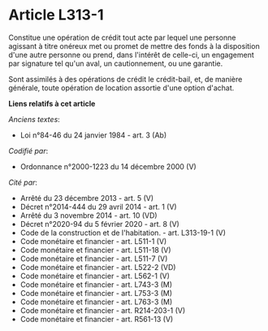 # Article L313-1

Constitue une opération de crédit tout acte par lequel une personne agissant à titre onéreux met ou promet de mettre des
fonds à la disposition d'une autre personne ou prend, dans l'intérêt de celle-ci, un engagement par signature tel qu'un aval,
un cautionnement, ou une garantie.

Sont assimilés à des opérations de crédit le crédit-bail, et, de manière générale, toute opération de location assortie d'une
option d'achat.

**Liens relatifs à cet article**

_Anciens textes_:

  - Loi n°84-46 du 24 janvier 1984 - art. 3 (Ab)

_Codifié par_:

  - Ordonnance n°2000-1223 du 14 décembre 2000 (V)

_Cité par_:

  - Arrêté du 23 décembre 2013 - art. 5 (V)
  - Décret n°2014-444 du 29 avril 2014 - art. 1 (V)
  - Arrêté du 3 novembre 2014 - art. 10 (VD)
  - Décret n°2020-94 du 5 février 2020 - art. 8 (V)
  - Code de la construction et de l'habitation. - art. L313-19-1 (V)
  - Code monétaire et financier - art. L511-1 (V)
  - Code monétaire et financier - art. L511-18 (V)
  - Code monétaire et financier - art. L511-7 (V)
  - Code monétaire et financier - art. L522-2 (VD)
  - Code monétaire et financier - art. L562-1 (V)
  - Code monétaire et financier - art. L743-3 (M)
  - Code monétaire et financier - art. L753-3 (M)
  - Code monétaire et financier - art. L763-3 (M)
  - Code monétaire et financier - art. R214-203-1 (V)
  - Code monétaire et financier - art. R561-13 (V)
